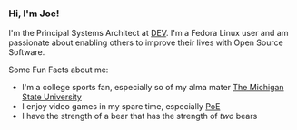 ### Hi, I'm Joe!

I'm the Principal Systems Architect at [DEV](https://dev.to/about). I'm a Fedora Linux user and am passionate about enabling others to improve their lives with Open Source Software.

Some Fun Facts about me:
- I'm a college sports fan, especially so of my alma mater [The Michigan State University](https://umich.edu/)
- I enjoy video games in my spare time, especially [PoE](https://en.wikipedia.org/wiki/Pillars_of_Eternity)
- I have the strength of a bear that has the strength of _two_ bears
